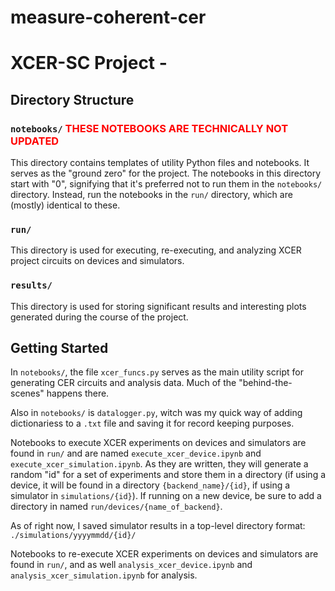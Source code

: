 # measure-coherent-cer

# XCER-SC Project -

## Directory Structure

### `notebooks/` <span style="color: red;"> THESE NOTEBOOKS ARE TECHNICALLY NOT UPDATED</span>
This directory contains templates of utility Python files and notebooks. It serves as the "ground zero" for the project. The notebooks in this directory start with "0", signifying that it's preferred not to run them in the `notebooks/` directory. Instead, run the notebooks in the `run/` directory, which are (mostly) identical to these.

### `run/`
This directory is used for executing, re-executing, and analyzing XCER project circuits on devices and simulators.

### `results/`
This directory is used for storing significant results and interesting plots generated during the course of the project.

## Getting Started

In `notebooks/`, the file `xcer_funcs.py` serves as the main utility script for generating CER circuits and analysis data. Much of the "behind-the-scenes" happens there. 

Also in `notebooks/` is `datalogger.py`, witch was my quick way of adding dictionariess to a `.txt` file and saving it for record keeping purposes.

Notebooks to execute XCER experiments on devices and simulators are found in `run/` and are named `execute_xcer_device.ipynb` and `execute_xcer_simulation.ipynb`. As they are written, they will generate a random "id" for a set of experiments and store them in a directory (if using a device, it will be found in a directory `{backend_name}/{id}`, if using a simulator  in `simulations/{id}`). If running on a new device, be sure to add a directory in named `run/devices/{name_of_backend}`.

As of right now, I saved simulator results in a top-level directory format: `./simulations/yyyymmdd/{id}/`

Notebooks to re-execute XCER experiments on devices and simulators are found in `run/`, and as well `analysis_xcer_device.ipynb` and `analysis_xcer_simulation.ipynb` for analysis.


